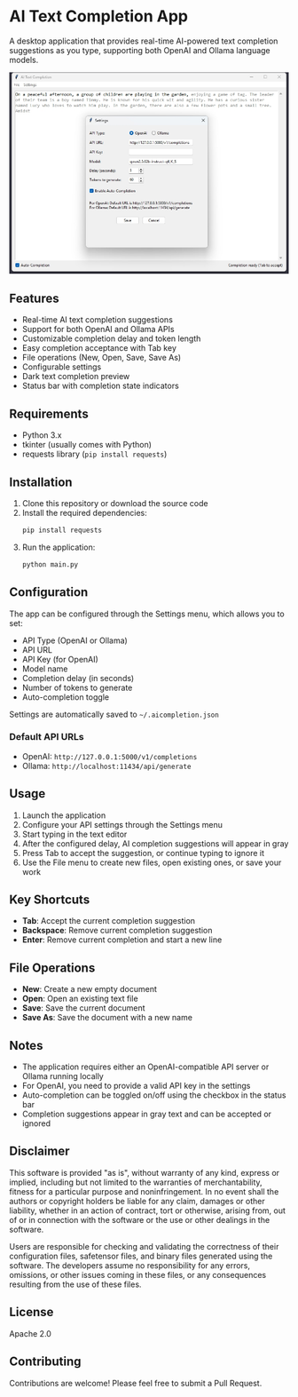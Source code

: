 # AI Text Completion App

A desktop application that provides real-time AI-powered text completion suggestions as you type, supporting both OpenAI and Ollama language models.

![AI Text Completion App Screenshot](screenshot.png)

## Features

- Real-time AI text completion suggestions
- Support for both OpenAI and Ollama APIs
- Customizable completion delay and token length
- Easy completion acceptance with Tab key
- File operations (New, Open, Save, Save As)
- Configurable settings
- Dark text completion preview
- Status bar with completion state indicators

## Requirements

- Python 3.x
- tkinter (usually comes with Python)
- requests library (`pip install requests`)

## Installation

1. Clone this repository or download the source code
2. Install the required dependencies:
   ```bash
   pip install requests
   ```
3. Run the application:
   ```bash
   python main.py
   ```

## Configuration

The app can be configured through the Settings menu, which allows you to set:

- API Type (OpenAI or Ollama)
- API URL
- API Key (for OpenAI)
- Model name
- Completion delay (in seconds)
- Number of tokens to generate
- Auto-completion toggle

Settings are automatically saved to `~/.aicompletion.json`

### Default API URLs
- OpenAI: `http://127.0.0.1:5000/v1/completions`
- Ollama: `http://localhost:11434/api/generate`

## Usage

1. Launch the application
2. Configure your API settings through the Settings menu
3. Start typing in the text editor
4. After the configured delay, AI completion suggestions will appear in gray
5. Press Tab to accept the suggestion, or continue typing to ignore it
6. Use the File menu to create new files, open existing ones, or save your work

## Key Shortcuts

- **Tab**: Accept the current completion suggestion
- **Backspace**: Remove current completion suggestion
- **Enter**: Remove current completion and start a new line

## File Operations

- **New**: Create a new empty document
- **Open**: Open an existing text file
- **Save**: Save the current document
- **Save As**: Save the document with a new name

## Notes

- The application requires either an OpenAI-compatible API server or Ollama running locally
- For OpenAI, you need to provide a valid API key in the settings
- Auto-completion can be toggled on/off using the checkbox in the status bar
- Completion suggestions appear in gray text and can be accepted or ignored

## Disclaimer

This software is provided "as is", without warranty of any kind, express or implied, including but not limited to the warranties of merchantability, fitness for a particular purpose and noninfringement. In no event shall the authors or copyright holders be liable for any claim, damages or other liability, whether in an action of contract, tort or otherwise, arising from, out of or in connection with the software or the use or other dealings in the software.

Users are responsible for checking and validating the correctness of their configuration files, safetensor files, and binary files generated using the software. The developers assume no responsibility for any errors, omissions, or other issues coming in these files, or any consequences resulting from the use of these files.


## License

Apache 2.0

## Contributing

Contributions are welcome! Please feel free to submit a Pull Request.